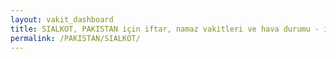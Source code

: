 ```yaml
---
layout: vakit_dashboard
title: SIALKOT, PAKISTAN için iftar, namaz vakitleri ve hava durumu - ilçe/eyalet seç
permalink: /PAKISTAN/SIALKOT/
---
```


<script type="text/javascript">
  var GLOBAL_COUNTRY = 'PAKISTAN';
  var GLOBAL_CITY = 'SIALKOT';
  var GLOBAL_STATE = '';
  var lat = 72;
  var lon = 21;
</script>
